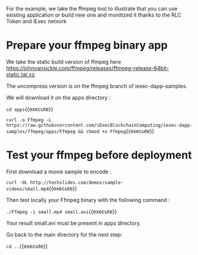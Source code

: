 
For the example, we take the ffmpeg tool to illustrate that you can use existing application or build new one and monitized it thanks to the RLC Token and iExec netxork

# Prepare your ffmpeg binary app

We take the static build version of ffmpeg here https://johnvansickle.com/ffmpeg/releases/ffmpeg-release-64bit-static.tar.xz.

The uncompress version is on the ffmpeg branch of iexec-dapp-samples.

We will download it on the apps directory :
  
`cd apps`{{execute}}

`curl -o Ffmpeg -L https://raw.githubusercontent.com/iExecBlockchainComputing/iexec-dapp-samples/ffmpeg/apps/Ffmpeg && chmod +x Ffmpeg`{{execute}}

  
# Test your ffmpeg before deployment

First download a movie sample to encode :


 `curl -OL http://techslides.com/demos/sample-videos/small.mp4`{{execute}}


Then test locally your Ffmpeg binary with the following command  :

 `./Ffmpeg -i small.mp4 small.avi`{{execute}}
 
Your result small.avi must be present in apps directory.

Go back to the main directory for the next step:

 `cd ..`{{execute}}
